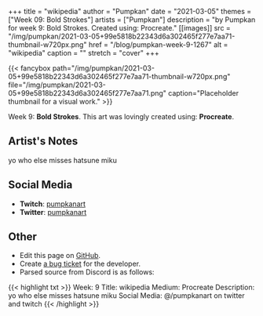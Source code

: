 +++
title =       "wikipedia"
author =      "Pumpkan"
date =        "2021-03-05"
themes =      ["Week 09: Bold Strokes"]
artists =     ["Pumpkan"]
description = "by Pumpkan for week 9: Bold Strokes. Created using: Procreate."
[[images]]
      src = "/img/pumpkan/2021-03-05+99e5818b22343d6a302465f277e7aa71-thumbnail-w720px.png"
      href = "/blog/pumpkan-week-9-1267"
      alt = "wikipedia"
      caption = ""
      stretch = "cover"
+++


{{< fancybox path="/img/pumpkan/2021-03-05+99e5818b22343d6a302465f277e7aa71-thumbnail-w720px.png" file="/img/pumpkan/2021-03-05+99e5818b22343d6a302465f277e7aa71.png" caption="Placeholder thumbnail for a visual work." >}}


Week 9: **Bold Strokes**. This art was lovingly created using: **Procreate**.

## Artist's Notes

yo who else misses hatsune miku

## Social Media

- **Twitch**: <a href='https://twitch.tv/pumpkanart' target='_blank'>pumpkanart</a>
- **Twitter**: <a href='https://twitter.com/pumpkanart' target='_blank'>pumpkanart</a>

## Other

- Edit this page on [GitHub](https://github.com/teaminkling/web-refresh/edit/main/content/blog/pumpkan-week-9-1267.md).
- Create [a bug ticket](https://github.com/teaminkling/web-refresh/issues/new?assignees=&labels=bug&template=problem-report.md&title=) for the developer.
- Parsed source from Discord is as follows:

{{< highlight txt >}}
Week: 9
Title: wikipedia
Medium: Procreate
Description: yo who else misses hatsune miku
Social Media: @/pumpkanart on twitter and twitch
{{< /highlight >}}